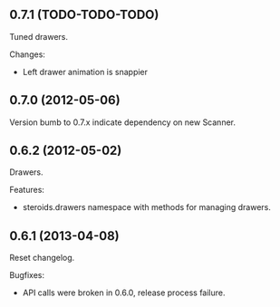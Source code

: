 ## 0.7.1 (TODO-TODO-TODO)

Tuned drawers.

Changes:
 - Left drawer animation is snappier

## 0.7.0 (2012-05-06)

Version bumb to 0.7.x indicate dependency on new Scanner.

## 0.6.2 (2012-05-02)

Drawers.

Features:
  - steroids.drawers namespace with methods for managing drawers.

## 0.6.1 (2013-04-08)

Reset changelog.

Bugfixes:
  - API calls were broken in 0.6.0, release process failure.

